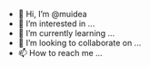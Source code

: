 - 👋 Hi, I’m @muidea
- 👀 I’m interested in ...
- 🌱 I’m currently learning ...
- 💞️ I’m looking to collaborate on ...
- 📫 How to reach me ...

<!---
muidea/muidea is a ✨ special ✨ repository because its `README.md` (this file) appears on your GitHub profile.
You can click the Preview link to take a look at your changes.
--->

